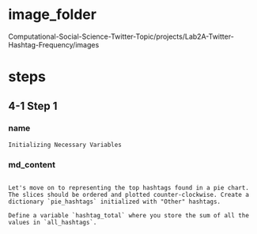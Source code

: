 # image_folder
Computational-Social-Science-Twitter-Topic/projects/Lab2A-Twitter-Hashtag-Frequency/images

# steps

## 4-1 Step 1
### name
```
Initializing Necessary Variables
```

### md_content 
```

Let's move on to representing the top hashtags found in a pie chart. The slices should be ordered and plotted counter-clockwise. Create a dictionary `pie_hashtags` initialized with "Other" hashtags. 

Define a variable `hashtag_total` where you store the sum of all the values in `all_hashtags`. 
```


